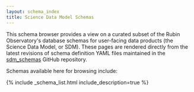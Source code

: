 ```yaml
---
layout: schema_index
title: Science Data Model Schemas
---
```

This schema browser provides a view on a curated subset of the Rubin Observatory's database schemas for
user-facing data products (the Science Data Model, or SDM).  These pages are rendered directly from the latest
revisions of schema definition YAML files maintained in the [sdm_schemas](https://github.com/lsst/sdm_schemas)
GitHub repository.

Schemas available here for browsing include:

{% include _schema_list.html include_description=true %}
